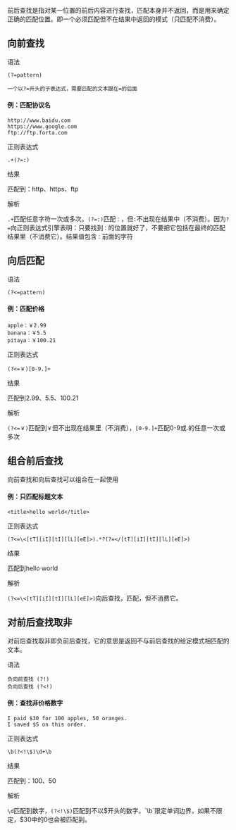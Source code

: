 前后查找是指对某一位置的前后内容进行查找，匹配本身并不返回，而是用来确定正确的匹配位置。即一个必须匹配但不在结果中返回的模式（只匹配不消费）。

## 向前查找

语法

```
(?=pattern)
```
`一个以?=开头的子表达式，需要匹配的文本跟在=的后面`

#### 例：匹配协议名
```
http://www.baidu.com
https://www.google.com
ftp://ftp.forta.com
```

正则表达式
```
.+(?=:)
```

结果

匹配到：http、https、ftp

解析

`.+`匹配任意字符一次或多次。`(?=:)`匹配`：`，但`:`不出现在结果中（不消费）。因为`?=`向正则表达式引擎表明：只要找到`：`的位置就好了，不要把它包括在最终的匹配结果里（不消费它）。结果值包含`：`前面的字符

## 向后匹配

语法

```
(?<=pattern)
```

#### 例：匹配价格

```
apple：￥2.99
banana：￥5.5
pitaya：￥100.21
```

正则表达式
```
(?<=￥)[0-9.]+
```

结果

匹配到2.99、5.5、100.21

解析

`(?<=￥)`匹配到`￥`但不出现在结果里（不消费），`[0-9.]+`匹配0-9或.的任意一次或多次

## 组合前后查找

向前查找和向后查找可以组合在一起使用

#### 例：只匹配标题文本

```
<title>hello world</title>
```

正则表达式
```
(?<=\<[tT][iI][tI][lL][eE]>).*?(?=</[tT][iI][tI][lL][eE]>)
```

结果

匹配到hello world

解析

`(?<=\<[tT][iI][tI][lL][eE]>)`向后查找，匹配<title>但不消费它，为了减少歧义，title的做尖括号转译了。`.*?`匹配到hello world。`(?=</[tT][iI][tI][lL][eE]>)`向前查找，匹配到</title>，但不消费它。

## 对前后查找取非

对前后查找取非即负前后查找，它的意思是返回不与前后查找的给定模式相匹配的文本。

语法
```
负向前查找 (?!)
负向后查找 (?<!)
```
#### 例：查找非价格数字
```
I paid $30 for 100 apples, 50 oranges. 
I saved $5 on this order.
```

正则表达式
```
\b(?<!\$)\d+\b
```

结果

匹配到：100、50

解析

`\d`匹配到数字，`(?<!\$)`匹配到不以$开头的数字。`\b`限定单词边界，如果不限定，$30中的0也会被匹配到。